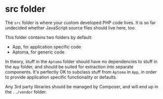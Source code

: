 src folder
=========

The `src` folder is where your custom developed PHP code lives.
It is so far undecided whether JavaScript source files should live here, too.

This folder contains two folders by default:

- App, for application specific code
- Aptoma, for generic code

In theory, stuff in the `Aptoma` folder should have no dependencies to stuff in
the `App` folder, and should be suited for extraction into separate components.
It's perfectly OK to subclass stuff from `Aptoma` in `App`, in order to provide
application specific functionality or defaults.

Any 3rd party libraries should be managed by Composer, and will end up in the
`../vendor` folder.
